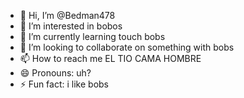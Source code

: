 - 👋 Hi, I’m @Bedman478
- 👀 I’m interested in bobos
- 🌱 I’m currently learning touch bobs
- 💞️ I’m looking to collaborate on something with bobs
- 📫 How to reach me EL TIO CAMA HOMBRE
- 😄 Pronouns: uh?
- ⚡ Fun fact: i like bobs

<!---
Bedman478/Bedman478 is a ✨ special ✨ repository because its `README.md` (this file) appears on your GitHub profile.
You can click the Preview link to take a look at your changes.
--->
